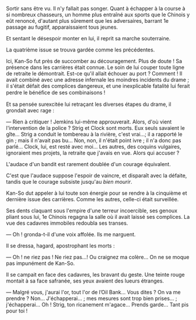 Sortir sans être vu. Il n'y fallait pas songer. Quant à échapper à la course
à si nombreux chasseurs, un homme plus entraîné aux sports que le Chinois
y eût renoncé, d'autant plus sûrement que les adversaires, barrant 1e passage
au fugitif, apparaissaient tous jeunes.

Et sentant le désespoir monter en lui, il reprit sa marche souterraine.

La quatrième issue se trouva gardée comme les précédentes.

Ici, Kan-So fut près de succomber au découragement. Plus de doute ! Sa
présence dans les carrières était connue. Le soin de lui couper toute ligne
de retraite le démontrait. Est-ce qu'il allait échouer au port ? Comment ! Il
avait combiné avec une adresse infernale les moindres incidents du drame ;
il s'était défait des complices dangereux, et une inexplicable fatalité lui
ferait perdre le bénéﬁce de ses combinaisons !

Et sa pensée surexcitée lui retraçant les diverses étapes du drame, il grondait avec rage :

— Rien à critiquer ! Jemkins lui-même approuverait. Alors, d'où vient
l'intervention de la police ? Strig et Clock sont morts. Eux seuls savaient le
gîte... Strig a conduit le tombereau à la rivière, c'est vrai...; il a rapporté le gin ; mais il n'avait pas bu... Non, non, il n'était point ivre ; il n'a donc pas parlé... Clock, lui, est resté avec moi... Les autres, des coquins vulgaires, ignoraient mes projets, la retraite que j'avais en vue. Alors qui accuser ?

L'audace d'un bandit est rarement doublée d'un courage équivalent.

C'est que l'audace suppose l'espoir de vaincre, et disparaît avec la défaite, tandis que le courage subsiste jusqu'au _bien mourir_.

Kan-So dut appeler à lui toute son énergie pour se rendre à la cinquième
et dernière issue des carrières. Comme les autres, celle-ci était surveillée.

Ses dents claquant sous l'empire d'une terreur incoercible, ses genoux pliant sous lui, 1e Chinois regagna la salle où il avait laissé ses complices.
La vue des cadavres immobiles redoubla ses transes.

— Oh ! gronda-t-il d'une voix affolée. Ils me narguent.

Il se dressa, hagard, apostrophant les morts :

— Oh ! ne riez pas ! Ne riez pas...! Ou craignez ma colère... On ne se
moque pas impunément de Kan-So.

Il se campait en face des cadavres, les bravant du geste. Une teinte rouge
montait à sa face safranée, ses yeux avaient des lueurs étranges.

— Malgré vous, j'aurai l'or, tout l'or de l’Oil Bank... Vous dites ? On va
me prendre ? Non... J'échapperai... ; mes mesures sont trop bien prises... ;
j'échapperai... Oh ! Strig, ton ricanement m'agace... Prends garde... Tant
pis pour toi !
